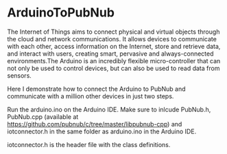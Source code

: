 ArduinoToPubNub
===============

The Internet of Things aims to connect physical and virtual objects through the cloud and network communications. It allows devices to communicate with each other, access information on the Internet, store and retrieve data, and interact with users, creating smart, pervasive and always-connected environments.The Arduino is an incredibly flexible micro-controller that can not only be used to control devices, but can also be used to read data from sensors.

Here I demonstrate how to connect the Arduino to PubNub and communicate with a million other devices in just two steps.

Run the arduino.ino on the Arduino IDE. Make sure to inlcude PubNub.h, PubNub.cpp (available at https://github.com/pubnub/c/tree/master/libpubnub-cpp) and iotconnector.h in the same folder as arduino.ino in the Arduino IDE. 

iotconnector.h is the header file with the class definitions. 
